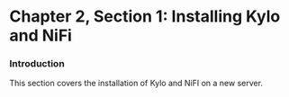 # Chapter 2, Section 1: Installing Kylo and NiFi

### Introduction

This section covers the installation of Kylo and NiFI on a new server. 
